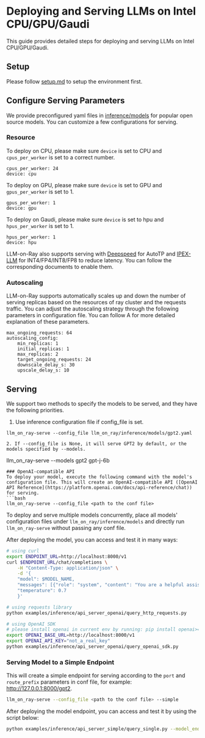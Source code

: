 # Deploying and Serving LLMs on Intel CPU/GPU/Gaudi

This guide provides detailed steps for deploying and serving LLMs on Intel CPU/GPU/Gaudi.

## Setup
Please follow [setup.md](setup.md) to setup the environment first.


## Configure Serving Parameters
We provide preconfigured yaml files in [inference/models](../llm_on_ray/inference/models) for popular open source models. You can customize a few configurations for serving.

### Resource
To deploy on CPU, please make sure `device` is set to CPU and `cpus_per_worker` is set to a correct number.
```
cpus_per_worker: 24
device: cpu
```
To deploy on GPU, please make sure `device` is set to GPU and `gpus_per_worker` is set to 1.
```
gpus_per_worker: 1
device: gpu
```
To deploy on Gaudi, please make sure `device` is set to hpu and `hpus_per_worker` is set to 1.
```
hpus_per_worker: 1
device: hpu
```
LLM-on-Ray also supports serving with [Deepspeed](serve_deepspeed.md) for AutoTP and [IPEX-LLM](serve_ipex-llm.md) for INT4/FP4/INT8/FP8 to reduce latency. You can follow the corresponding documents to enable them.

### Autoscaling
LLM-on-Ray supports automatically scales up and down the number of serving replicas based on the resources of ray cluster and the requests traffic. You can adjust the autoscaling strategy through the following parameters in configuration file. You can follow A for more detailed explanation of these parameters.

```
max_ongoing_requests: 64
autoscaling_config:
    min_replicas: 1
    initial_replicas: 1
    max_replicas: 2
    target_ongoing_requests: 24
    downscale_delay_s: 30
    upscale_delay_s: 10
```

## Serving
We support two methods to specify the models to be served, and they have the following priorities.
1. Use inference configuration file if config_file is set.
```
llm_on_ray-serve --config_file llm_on_ray/inference/models/gpt2.yaml
```
```
2. If --config_file is None, it will serve GPT2 by default, or the models specified by --models.
```
llm_on_ray-serve --models gpt2 gpt-j-6b
```
### OpenAI-compatible API
To deploy your model, execute the following command with the model's configuration file. This will create an OpenAI-compatible API ([OpenAI API Reference](https://platform.openai.com/docs/api-reference/chat)) for serving.
```bash
llm_on_ray-serve --config_file <path to the conf file>
```
To deploy and serve multiple models concurrently, place all models' configuration files under `llm_on_ray/inference/models` and directly run `llm_on_ray-serve` without passing any conf file.

After deploying the model, you can access and test it in many ways:
```bash
# using curl
export ENDPOINT_URL=http://localhost:8000/v1
curl $ENDPOINT_URL/chat/completions \
    -H "Content-Type: application/json" \
    -d '{
    "model": $MODEL_NAME,
    "messages": [{"role": "system", "content": "You are a helpful assistant."}, {"role": "user", "content": "Hello!"}],
    "temperature": 0.7
    }'

# using requests library
python examples/inference/api_server_openai/query_http_requests.py

# using OpenAI SDK
# please install openai in current env by running: pip install openai>=1.0
export OPENAI_BASE_URL=http://localhost:8000/v1
export OPENAI_API_KEY="not_a_real_key"
python examples/inference/api_server_openai/query_openai_sdk.py
```
### Serving Model to a Simple Endpoint
This will create a simple endpoint for serving according to the `port` and `route_prefix` parameters in conf file, for example: http://127.0.0.1:8000/gpt2.
```bash
llm_on_ray-serve --config_file <path to the conf file> --simple
```
After deploying the model endpoint, you can access and test it by using the script below:
```bash
python examples/inference/api_server_simple/query_single.py --model_endpoint <the model endpoint URL>
```

